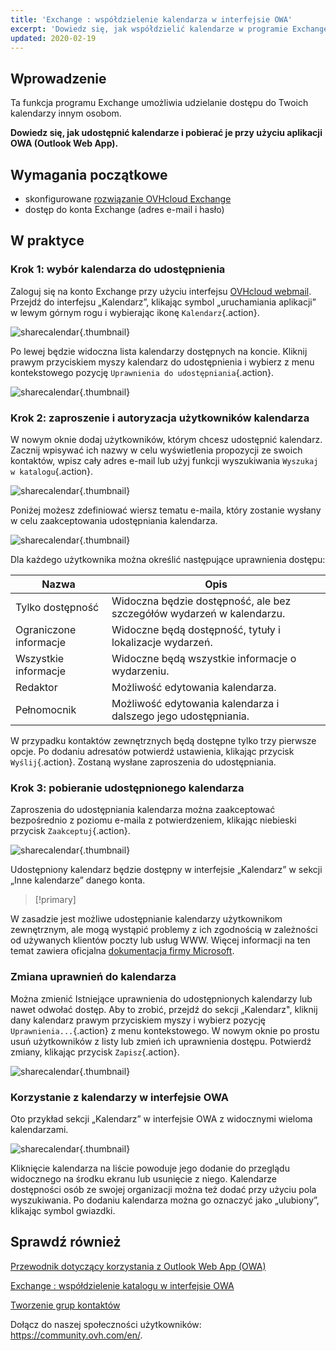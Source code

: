 ```yaml
---
title: 'Exchange : współdzielenie kalendarza w interfejsie OWA'
excerpt: 'Dowiedz się, jak współdzielić kalendarze w programie Exchange'
updated: 2020-02-19
---
```


## Wprowadzenie

Ta funkcja programu Exchange umożliwia udzielanie dostępu do Twoich kalendarzy innym osobom.

**Dowiedz się, jak udostępnić kalendarze i pobierać je przy użyciu aplikacji OWA (Outlook Web App).**

## Wymagania początkowe

- skonfigurowane [rozwiązanie OVHcloud Exchange](https://www.ovhcloud.com/pl/emails/hosted-exchange/)
- dostęp do konta Exchange (adres e-mail i hasło)

## W praktyce

### Krok 1: wybór kalendarza do udostępnienia

Zaloguj się na konto Exchange przy użyciu interfejsu [OVHcloud webmail](https://www.ovh.pl/mail/). Przejdź do interfejsu „Kalendarz”, klikając symbol „uruchamiania aplikacji” w lewym górnym rogu i wybierając ikonę `Kalendarz`{.action}.

![sharecalendar](images_exchange-calendars-step1.png){.thumbnail}

Po lewej będzie widoczna lista kalendarzy dostępnych na koncie. Kliknij prawym przyciskiem myszy kalendarz do udostępnienia i wybierz z menu kontekstowego pozycję `Uprawnienia do udostępniania`{.action}.

![sharecalendar](exchange-calendars-step2.png){.thumbnail}

### Krok 2: zaproszenie i autoryzacja użytkowników kalendarza

W nowym oknie dodaj użytkowników, którym chcesz udostępnić kalendarz. Zacznij wpisywać ich nazwy w celu wyświetlenia propozycji ze swoich kontaktów, wpisz cały adres e-mail lub użyj funkcji wyszukiwania `Wyszukaj w katalogu`{.action}. 

![sharecalendar](exchange-calendars-step3.png){.thumbnail}

Poniżej możesz zdefiniować wiersz tematu e-maila, który zostanie wysłany w celu zaakceptowania udostępniania kalendarza.

![sharecalendar](exchange-calendars-step4.png){.thumbnail}

Dla każdego użytkownika można określić następujące uprawnienia dostępu:

|Nazwa|Opis|
|---|---|
|Tylko dostępność|Widoczna będzie dostępność, ale bez szczegółów wydarzeń w kalendarzu.|
|Ograniczone informacje|Widoczne będą dostępność, tytuły i lokalizacje wydarzeń.|
|Wszystkie informacje|Widoczne będą wszystkie informacje o wydarzeniu.|
|Redaktor|Możliwość edytowania kalendarza.|
|Pełnomocnik|Możliwość edytowania kalendarza i dalszego jego udostępniania.|

W przypadku kontaktów zewnętrznych będą dostępne tylko trzy pierwsze opcje. Po dodaniu adresatów potwierdź ustawienia, klikając przycisk `Wyślij`{.action}. Zostaną wysłane zaproszenia do udostępniania.

### Krok 3: pobieranie udostępnionego kalendarza

Zaproszenia do udostępniania kalendarza można zaakceptować bezpośrednio z poziomu e-maila z potwierdzeniem, klikając niebieski przycisk `Zaakceptuj`{.action}.

![sharecalendar](exchange-calendars-step5.png){.thumbnail}

Udostępniony kalendarz będzie dostępny w interfejsie „Kalendarz” w sekcji „Inne kalendarze” danego konta.

> [!primary]
>
W zasadzie jest możliwe udostępnianie kalendarzy użytkownikom zewnętrznym, ale mogą wystąpić problemy z ich zgodnością w zależności od używanych klientów poczty lub usług WWW. Więcej informacji na ten temat zawiera oficjalna [dokumentacja firmy Microsoft](https://support.microsoft.com/pl-pl/help/10106/how-to-open-a-shared-calendar-from-an-outlook-sharing-invitation).
>

### Zmiana uprawnień do kalendarza

Można zmienić Istniejące uprawnienia do udostępnionych kalendarzy lub nawet odwołać dostęp. Aby to zrobić, przejdź do sekcji „Kalendarz", kliknij dany kalendarz prawym przyciskiem myszy i wybierz pozycję `Uprawnienia...`{.action} z menu kontekstowego. W nowym oknie po prostu usuń użytkowników z listy lub zmień ich uprawnienia dostępu. Potwierdź zmiany, klikając przycisk `Zapisz`{.action}.

![sharecalendar](exchange-calendars-step6.png){.thumbnail}

### Korzystanie z kalendarzy w interfejsie OWA

Oto przykład sekcji „Kalendarz” w interfejsie OWA z widocznymi wieloma kalendarzami.

![sharecalendar](exchange-calendars-step7.png){.thumbnail}

Kliknięcie kalendarza na liście powoduje jego dodanie do przeglądu widocznego na środku ekranu lub usunięcie z niego. Kalendarze dostępności osób ze swojej organizacji można też dodać przy użyciu pola wyszukiwania. Po dodaniu kalendarza można go oznaczyć jako „ulubiony”, klikając symbol gwiazdki.

## Sprawdź również

[Przewodnik dotyczący korzystania z Outlook Web App (OWA)](email_owa1.)

[Exchange : współdzielenie katalogu w interfejsie OWA](owa_directory_sharing1.)

[Tworzenie grup kontaktów](feature_groups1.)

Dołącz do naszej społeczności użytkowników: <https://community.ovh.com/en/>.
